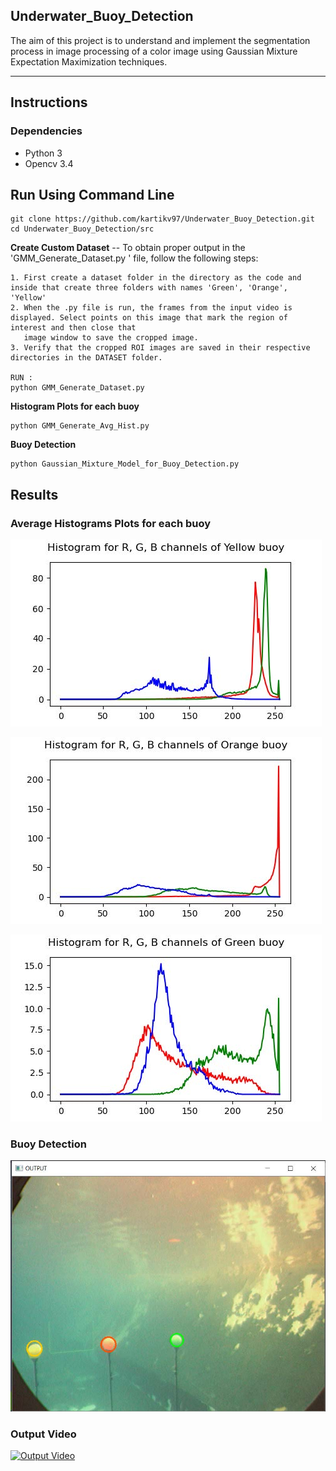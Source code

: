 ## Underwater_Buoy_Detection
The aim of this project is to understand and implement the segmentation process in image processing
of a color image using Gaussian Mixture Expectation Maximization techniques.

---
## Instructions
### Dependencies
- Python 3
- Opencv 3.4

## Run Using Command Line
```
git clone https://github.com/kartikv97/Underwater_Buoy_Detection.git
cd Underwater_Buoy_Detection/src
```
**Create Custom Dataset** -- To obtain proper output in the 'GMM_Generate_Dataset.py ' file, follow the following steps:

	1. First create a dataset folder in the directory as the code and inside that create three folders with names 'Green', 'Orange', 'Yellow'
	2. When the .py file is run, the frames from the input video is displayed. Select points on this image that mark the region of interest and then close that 
	   image window to save the cropped image.
	3. Verify that the cropped ROI images are saved in their respective directories in the DATASET folder.
    
    RUN :
    python GMM_Generate_Dataset.py



**Histogram Plots for each buoy**
```
python GMM_Generate_Avg_Hist.py
```

**Buoy Detection**
```
python Gaussian_Mixture_Model_for_Buoy_Detection.py
```

## Results

### Average Histograms Plots for each buoy
![yellow](output/yellow_hist.jpg)

![orange](output/orange_hist.jpg)

![green](output/green_hist.jpg)


### Buoy Detection
![buoy](output/buoy_detection.jpg)

### Output Video
[![Output Video](https://img.shields.io/badge/Output%20Video-Click%20Here-blue)](https://drive.google.com/drive/folders/1A-jOclXAyxUIZvThQ-erImdqoCyHMtA6)
